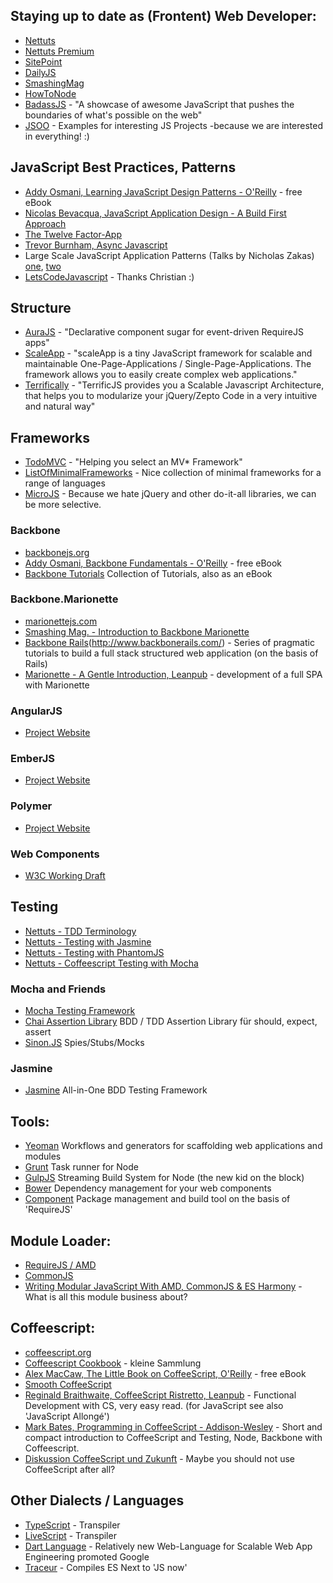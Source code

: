 ## Staying up to date as (Frontent) Web Developer:

* [Nettuts](http://net.tutsplus.com/)
* [Nettuts Premium](https://tutsplus.com/courses/?q=true&filter_topic=35)
* [SitePoint](http://www.sitepoint.com/)
* [DailyJS](http://dailyjs.com/)
* [SmashingMag](http://coding.smashingmagazine.com/)
* [HowToNode](http://howtonode.org/)
* [BadassJS](http://badassjs.com/) - "A showcase of awesome JavaScript that pushes the boundaries of what's possible on the web"
* [JSOO](http://www.javascriptoo.com/) - Examples for interesting JS Projects -because we are interested in everything! :)

## JavaScript Best Practices, Patterns

* [Addy Osmani, Learning JavaScript Design Patterns - O'Reilly](http://addyosmani.com/resources/essentialjsdesignpatterns/book/) - free eBook
* [Nicolas Bevacqua, JavaScript Application Design - A Build First Approach](http://www.manning.com/bevacqua/)
* [The Twelve Factor-App](http://12factor.net/)
* [Trevor Burnham, Async Javascript](http://pragprog.com/book/tbajs/async-javascript)
* Large Scale JavaScript Application Patterns (Talks by Nicholas Zakas) [one](http://www.youtube.com/watch?v=c-kav7Tf834), [two](http://www.youtube.com/watch?v=vXjVFPosQHw)
* [LetsCodeJavascript](http://www.letscodejavascript.com/) - Thanks Christian :)

## Structure
* [AuraJS](http://aurajs.com/) - "Declarative component sugar for event-driven RequireJS apps"
* [ScaleApp](http://scaleapp.org/) - "scaleApp is a tiny JavaScript framework for scalable and maintainable One-Page-Applications / Single-Page-Applications. The framework allows you to easily create complex web applications."
* [Terrifically](http://terrifically.org/) - "TerrificJS provides you a Scalable Javascript Architecture, that helps you to modularize your jQuery/Zepto Code in a very intuitive and natural way"

## Frameworks
* [TodoMVC](http://todomvc.com/) - "Helping you select an MV* Framework"
* [ListOfMinimalFrameworks](https://github.com/neiesc/ListOfMinimalistFrameworks) - Nice collection of minimal frameworks for a range of languages
* [MicroJS](http://microjs.com/) - Because we hate jQuery and other do-it-all libraries, we can be more selective.

### Backbone
* [backbonejs.org](http://backbonejs.org/)
* [Addy Osmani, Backbone Fundamentals - O'Reilly](http://addyosmani.github.io/backbone-fundamentals/) - free eBook
* [Backbone Tutorials](http://backbonetutorials.com/) Collection of Tutorials, also as an eBook

### Backbone.Marionette
* [marionettejs.com](http://marionettejs.com/)
* [Smashing Mag. - Introduction to Backbone Marionette](http://coding.smashingmagazine.com/2013/02/11/introduction-backbone-marionette/)
* [Backbone Rails](http://www.backbonerails.com/)(http://www.backbonerails.com/) - Series of pragmatic tutorials to build a full stack structured web application (on the basis of Rails)
* [Marionette - A Gentle Introduction, Leanpub](https://leanpub.com/marionette-gentle-introduction) - development of a full SPA with Marionette


### AngularJS
  * [Project Website](http://angularjs.org/)

### EmberJS
  * [Project Website](http://emberjs.com/)

### Polymer
  * [Project Website](http://www.polymer-project.org/)

### Web Components
  * [W3C Working Draft](http://www.w3.org/TR/components-intro/)

## Testing
* [Nettuts - TDD Terminology](http://net.tutsplus.com/articles/general/tdd-terminology-simplified/)
* [Nettuts - Testing with Jasmine](http://net.tutsplus.com/tutorials/javascript-ajax/testing-your-javascript-with-jasmine/)
* [Nettuts - Testing with PhantomJS](http://net.tutsplus.com/tutorials/javascript-ajax/testing-javascript-with-phantomjs/)
* [Nettuts - Coffeescript Testing with Mocha](http://net.tutsplus.com/tutorials/javascript-ajax/better-coffeescript-testing-with-mocha/)

### Mocha and Friends
* [Mocha Testing Framework](http://visionmedia.github.io/mocha/)
* [Chai Assertion Library](http://chaijs.com/) BDD / TDD Assertion Library für should, expect, assert
* [Sinon.JS](http://sinonjs.org/) Spies/Stubs/Mocks

### Jasmine
* [Jasmine](http://pivotal.github.io/jasmine/) All-in-One BDD Testing Framework

## Tools:
* [Yeoman](http://yeoman.io/) Workflows and generators for scaffolding web applications and modules
* [Grunt](http://gruntjs.com/) Task runner for Node
* [GulpJS](http://gulpjs.com/) Streaming Build System for Node (the new kid on the block)
* [Bower](http://bower.io/) Dependency management for your web components
* [Component](https://github.com/component/component) Package management and build tool on the basis of 'RequireJS'

## Module Loader:
* [RequireJS / AMD](http://requirejs.org/docs/whyamd.html)
* [CommonJS](http://www.commonjs.org/)
* [Writing Modular JavaScript With AMD, CommonJS & ES Harmony](http://addyosmani.com/writing-modular-js/) - What is all this module business about?

## Coffeescript:
* [coffeescript.org](http://coffeescript.org/)
* [Coffeescript Cookbook](http://coffeescriptcookbook.com/) - kleine Sammlung
* [Alex MacCaw, The Little Book on CoffeeScript, O'Reilly](http://arcturo.github.io/library/coffeescript/) - free eBook
* [Smooth CoffeeScript](http://autotelicum.github.io/Smooth-CoffeeScript/)
* [Reginald Braithwaite, CoffeeScript Ristretto, Leanpub](https://leanpub.com/coffeescript-ristretto) - Functional Development with CS, very easy read. (for JavaScript see also 'JavaScript Allongé')
* [Mark Bates, Programming in CoffeeScript - Addison-Wesley](http://metabates.com/books.html) - Short and compact introduction to CoffeeScript and Testing, Node, Backbone with Coffeescript.
* [Diskussion CoffeeScript und Zukunft](https://brendaneich.com/tag/javascript-ecmascript-harmony-coffeescript/) - Maybe you should not use CoffeeScript after all?

## Other Dialects / Languages
* [TypeScript](http://www.typescriptlang.org/) - Transpiler
* [LiveScript](http://livescript.net/) - Transpiler
* [Dart Language](https://www.dartlang.org/) - Relatively new Web-Language for Scalable Web App Engineering promoted Google
* [Traceur](https://github.com/google/traceur-compiler) - Compiles ES Next to 'JS now'
